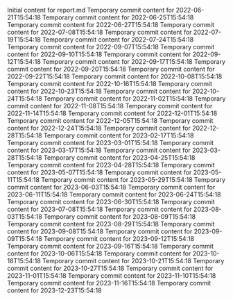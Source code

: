 Initial content for report.md
Temporary commit content for 2022-06-21T15:54:18
Temporary commit content for 2022-06-25T15:54:18
Temporary commit content for 2022-06-27T15:54:18
Temporary commit content for 2022-07-08T15:54:18
Temporary commit content for 2022-07-19T15:54:18
Temporary commit content for 2022-07-24T15:54:18
Temporary commit content for 2022-09-07T15:54:18
Temporary commit content for 2022-09-10T15:54:18
Temporary commit content for 2022-09-12T15:54:18
Temporary commit content for 2022-09-17T15:54:18
Temporary commit content for 2022-09-20T15:54:18
Temporary commit content for 2022-09-22T15:54:18
Temporary commit content for 2022-10-08T15:54:18
Temporary commit content for 2022-10-16T15:54:18
Temporary commit content for 2022-10-23T15:54:18
Temporary commit content for 2022-10-24T15:54:18
Temporary commit content for 2022-11-02T15:54:18
Temporary commit content for 2022-11-08T15:54:18
Temporary commit content for 2022-11-14T15:54:18
Temporary commit content for 2022-12-01T15:54:18
Temporary commit content for 2022-12-05T15:54:18
Temporary commit content for 2022-12-24T15:54:18
Temporary commit content for 2022-12-28T15:54:18
Temporary commit content for 2023-02-17T15:54:18
Temporary commit content for 2023-03-01T15:54:18
Temporary commit content for 2023-03-17T15:54:18
Temporary commit content for 2023-03-28T15:54:18
Temporary commit content for 2023-04-25T15:54:18
Temporary commit content for 2023-04-28T15:54:18
Temporary commit content for 2023-05-07T15:54:18
Temporary commit content for 2023-05-11T15:54:18
Temporary commit content for 2023-05-29T15:54:18
Temporary commit content for 2023-06-03T15:54:18
Temporary commit content for 2023-06-11T15:54:18
Temporary commit content for 2023-06-24T15:54:18
Temporary commit content for 2023-06-30T15:54:18
Temporary commit content for 2023-07-08T15:54:18
Temporary commit content for 2023-08-03T15:54:18
Temporary commit content for 2023-08-09T15:54:18
Temporary commit content for 2023-08-29T15:54:18
Temporary commit content for 2023-09-08T15:54:18
Temporary commit content for 2023-09-09T15:54:18
Temporary commit content for 2023-09-12T15:54:18
Temporary commit content for 2023-09-16T15:54:18
Temporary commit content for 2023-10-06T15:54:18
Temporary commit content for 2023-10-18T15:54:18
Temporary commit content for 2023-10-21T15:54:18
Temporary commit content for 2023-10-27T15:54:18
Temporary commit content for 2023-11-01T15:54:18
Temporary commit content for 2023-11-10T15:54:18
Temporary commit content for 2023-11-16T15:54:18
Temporary commit content for 2023-12-23T15:54:18
